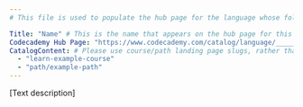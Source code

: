 ```yaml
---
# This file is used to populate the hub page for the language whose folder it's in. Be sure to create a new version if you create a folder for a new language!

Title: "Name" # This is the name that appears on the hub page for this language. Pay attention to capitalization and punctuation!
Codecademy Hub Page: "https://www.codecademy.com/catalog/language/_____" # If codecademy.com doesn't have a hub page for this language, that's okay too. You can omit this field.
CatalogContent: # Please use course/path landing page slugs, rather than linking to individual content items. If listing multiple items, please put the most relevant one first 
  - "learn-example-course"
  - "path/example-path"
---
```


[Text description] <!-- # Write up an introductory description of the language/framework here! -->
